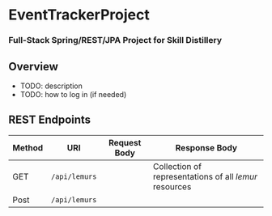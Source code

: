 # EventTrackerProject

### Full-Stack Spring/REST/JPA Project for Skill Distillery

## Overview
* TODO: description
* TODO: how to log in (if needed)

## REST Endpoints

| Method | URI                | Request Body | Response Body |
|--------|--------------------|--------------|---------------|
| GET    | `/api/lemurs`      |              | Collection of representations of all _lemur_ resources
| Post   | `/api/lemurs`      |              | 
